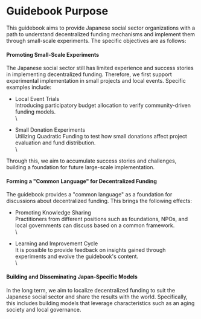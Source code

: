 # Guidebook Purpose

This guidebook aims to provide Japanese social sector organizations with a path to understand decentralized funding mechanisms and implement them through small-scale experiments. The specific objectives are as follows:

#### Promoting Small-Scale Experiments

The Japanese social sector still has limited experience and success stories in implementing decentralized funding. Therefore, we first support experimental implementation in small projects and local events. Specific examples include:

* Local Event Trials\
  Introducing participatory budget allocation to verify community-driven funding models.\
  \

* Small Donation Experiments\
  Utilizing Quadratic Funding to test how small donations affect project evaluation and fund distribution.\
  \

Through this, we aim to accumulate success stories and challenges, building a foundation for future large-scale implementation.

#### Forming a "Common Language" for Decentralized Funding

The guidebook provides a "common language" as a foundation for discussions about decentralized funding. This brings the following effects:

* Promoting Knowledge Sharing\
  Practitioners from different positions such as foundations, NPOs, and local governments can discuss based on a common framework.\
  \

* Learning and Improvement Cycle\
  It is possible to provide feedback on insights gained through experiments and evolve the guidebook's content.\
  \

#### Building and Disseminating Japan-Specific Models

In the long term, we aim to localize decentralized funding to suit the Japanese social sector and share the results with the world. Specifically, this includes building models that leverage characteristics such as an aging society and local governance. 
